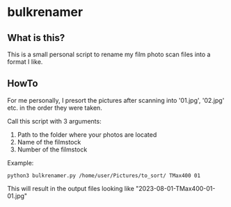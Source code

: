 # bulkrenamer

## What is this?
This is a small personal script to rename my film photo scan files into a format I like. 

## HowTo
For me personally, I presort the pictures after scanning into '01.jpg', '02.jpg' etc. in the order they were taken.

Call this script with 3 arguments:
1. Path to the folder where your photos are located
2. Name of the filmstock
3. Number of the filmstock

Example:

`python3 bulkrenamer.py /home/user/Pictures/to_sort/ TMax400 01`

This will result in the output files looking like "2023-08-01-TMax400-01-01.jpg"
